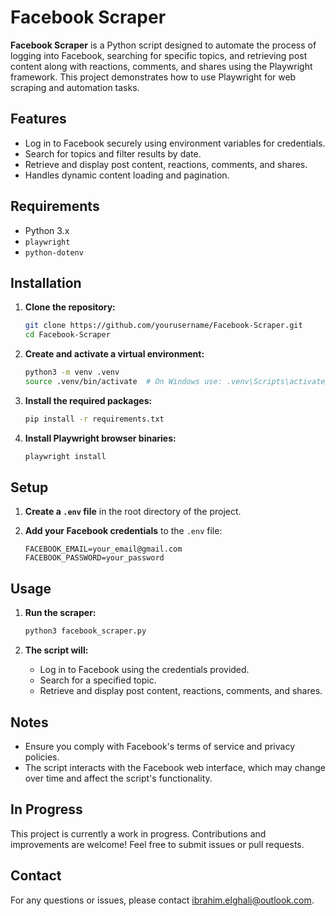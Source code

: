 # Facebook Scraper

**Facebook Scraper** is a Python script designed to automate the process of logging into Facebook, searching for specific topics, and retrieving post content along with reactions, comments, and shares using the Playwright framework. This project demonstrates how to use Playwright for web scraping and automation tasks.

## Features

- Log in to Facebook securely using environment variables for credentials.
- Search for topics and filter results by date.
- Retrieve and display post content, reactions, comments, and shares.
- Handles dynamic content loading and pagination.
## Requirements

- Python 3.x
- `playwright`
- `python-dotenv`

## Installation

1. **Clone the repository:**

    ```bash
    git clone https://github.com/yourusername/Facebook-Scraper.git
    cd Facebook-Scraper
    ```

2. **Create and activate a virtual environment:**

    ```bash
    python3 -m venv .venv
    source .venv/bin/activate  # On Windows use: .venv\Scripts\activate
    ```

3. **Install the required packages:**

    ```bash
    pip install -r requirements.txt
    ```

4. **Install Playwright browser binaries:**

    ```bash
    playwright install
    ```

## Setup

1. **Create a `.env` file** in the root directory of the project.

2. **Add your Facebook credentials** to the `.env` file:

    ```env
    FACEBOOK_EMAIL=your_email@gmail.com
    FACEBOOK_PASSWORD=your_password
    ```

## Usage

1. **Run the scraper:**

    ```bash
    python3 facebook_scraper.py
    ```

2. **The script will:**
    - Log in to Facebook using the credentials provided.
    - Search for a specified topic.
    - Retrieve and display post content, reactions, comments, and shares.

## Notes

- Ensure you comply with Facebook's terms of service and privacy policies.
- The script interacts with the Facebook web interface, which may change over time and affect the script's functionality.

## In Progress

This project is currently a work in progress. Contributions and improvements are welcome! Feel free to submit issues or pull requests.

## Contact

For any questions or issues, please contact [ibrahim.elghali@outlook.com](mailto:ibrahim.elghali@outlook.com).